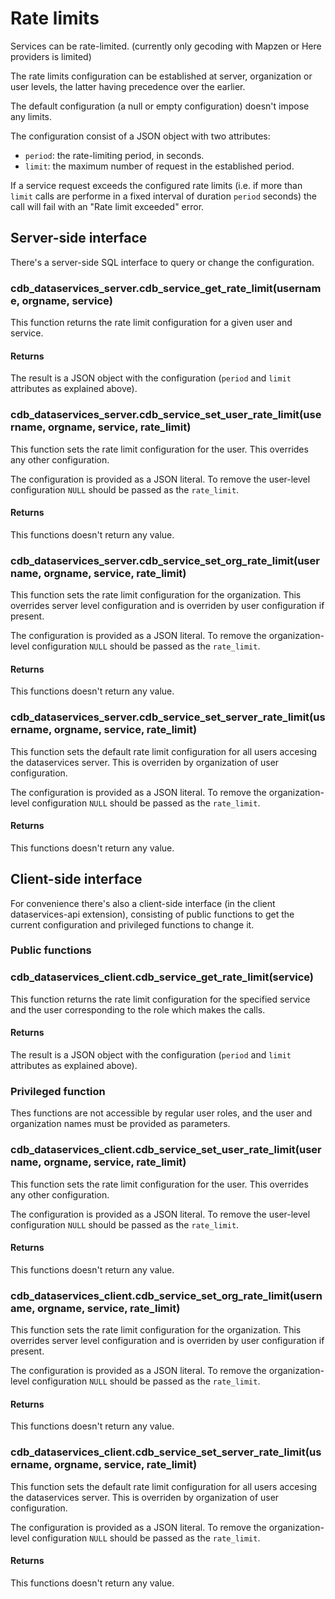 # Rate limits

Services can be rate-limited. (currently only gecoding with Mapzen or Here providers is limited)

The rate limits configuration can be established at server, organization or user levels, the latter having precedence over the earlier.

The default configuration (a null or empty configuration) doesn't impose any limits.

The configuration consist of a JSON object with two attributes:

* `period`: the rate-limiting period, in seconds.
* `limit`: the maximum number of request in the established period.

If a service request exceeds the configured rate limits
(i.e. if more than `limit` calls are performe in a fixed interval of
duration `period` seconds) the call will fail with an "Rate limit exceeded" error.

## Server-side interface

There's a server-side SQL interface to query or change the configuration.

### cdb_dataservices_server.cdb_service_get_rate_limit(username, orgname, service)

This function returns the rate limit configuration for a given user and service.

#### Returns

The result is a JSON object with the configuration (`period` and `limit` attributes as explained above).

### cdb_dataservices_server.cdb_service_set_user_rate_limit(username, orgname, service, rate_limit)

This function sets the rate limit configuration for the user. This overrides any other configuration.

The configuration is provided as a JSON literal. To remove the user-level configuration `NULL` should be passed as the `rate_limit`.

#### Returns

This functions doesn't return any value.

### cdb_dataservices_server.cdb_service_set_org_rate_limit(username, orgname, service, rate_limit)

This function sets the rate limit configuration for the organization.
This overrides server level configuration and is overriden by user configuration if present.

The configuration is provided as a JSON literal. To remove the organization-level configuration `NULL` should be passed as the `rate_limit`.

#### Returns

This functions doesn't return any value.

### cdb_dataservices_server.cdb_service_set_server_rate_limit(username, orgname, service, rate_limit)

This function sets the default rate limit configuration for all users accesing the dataservices server. This is overriden by organization of user configuration.

The configuration is provided as a JSON literal. To remove the organization-level configuration `NULL` should be passed as the `rate_limit`.

#### Returns

This functions doesn't return any value.

## Client-side interface

For convenience there's also a client-side interface (in the client dataservices-api extension), consisting
of public functions to get the current configuration and privileged functions to change it.

### Public functions

### cdb_dataservices_client.cdb_service_get_rate_limit(service)

This function returns the rate limit configuration for the specified service
and the user corresponding to the role which makes the calls.

#### Returns

The result is a JSON object with the configuration (`period` and `limit` attributes as explained above).

### Privileged function

Thes functions are not accessible by regular user roles, and the user and organization names must be provided as parameters.

### cdb_dataservices_client.cdb_service_set_user_rate_limit(username, orgname, service, rate_limit)

This function sets the rate limit configuration for the user. This overrides any other configuration.

The configuration is provided as a JSON literal. To remove the user-level configuration `NULL` should be passed as the `rate_limit`.

#### Returns

This functions doesn't return any value.

### cdb_dataservices_client.cdb_service_set_org_rate_limit(username, orgname, service, rate_limit)

This function sets the rate limit configuration for the organization.
This overrides server level configuration and is overriden by user configuration if present.

The configuration is provided as a JSON literal. To remove the organization-level configuration `NULL` should be passed as the `rate_limit`.

#### Returns

This functions doesn't return any value.

### cdb_dataservices_client.cdb_service_set_server_rate_limit(username, orgname, service, rate_limit)

This function sets the default rate limit configuration for all users accesing the dataservices server. This is overriden by organization of user configuration.

The configuration is provided as a JSON literal. To remove the organization-level configuration `NULL` should be passed as the `rate_limit`.

#### Returns

This functions doesn't return any value.
